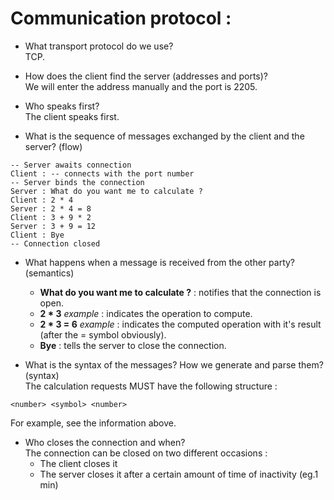 # Communication protocol :

- What transport protocol do we use? \
TCP.

- How does the client find the server (addresses and ports)? \
We will enter the address manually and the port is 2205.

- Who speaks first? \
The client speaks first.

- What is the sequence of messages exchanged by the client and the server? (flow)
``` 
-- Server awaits connection
Client : -- connects with the port number
-- Server binds the connection
Server : What do you want me to calculate ?
Client : 2 * 4
Server : 2 * 4 = 8
Client : 3 + 9 * 2
Server : 3 + 9 = 12
Client : Bye
-- Connection closed
```
- What happens when a message is received from the other party? (semantics)
    - **What do you want me to calculate ?** : notifies that the connection is open.
    - **2 * 3** *example* : indicates the operation to compute.
    - **2 * 3 = 6** *example* : indicates the computed operation with it's result (after the = symbol obviously).
    - **Bye** : tells the server to close the connection.

- What is the syntax of the messages? How we generate and parse them? (syntax) \
The calculation requests MUST have the following structure : 
``` 
<number> <symbol> <number>
```
For example, see the information above.

- Who closes the connection and when? \
The connection can be closed on two different occasions :
    - The client closes it
    - The server closes it after a certain amount of time of inactivity (eg.1 min)